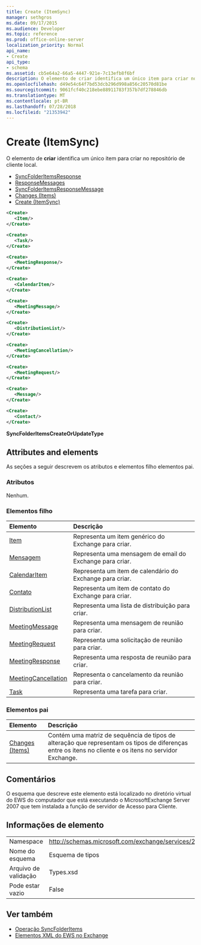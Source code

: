 ```yaml
---
title: Create (ItemSync)
manager: sethgros
ms.date: 09/17/2015
ms.audience: Developer
ms.topic: reference
ms.prod: office-online-server
localization_priority: Normal
api_name:
- Create
api_type:
- schema
ms.assetid: cb5e64a2-66a5-4447-921e-7c13efb8f6bf
description: O elemento de criar identifica um único item para criar no repositório de cliente local.
ms.openlocfilehash: d49e54c64f7bd53dcb296d998a856c20570d81be
ms.sourcegitcommit: 9061fcf40c218ebe88911783f357b7df278846db
ms.translationtype: MT
ms.contentlocale: pt-BR
ms.lasthandoff: 07/28/2018
ms.locfileid: "21353942"
---
```

# <a name="create-itemsync"></a>Create (ItemSync)

O elemento de **criar** identifica um único item para criar no repositório de cliente local. 
  
- [SyncFolderItemsResponse](syncfolderitemsresponse.md) 
- [ResponseMessages](responsemessages.md) 
- [SyncFolderItemsResponseMessage](syncfolderitemsresponsemessage.md) 
- [Changes (Items)](changes-items.md) 
- [Create (ItemSync)](create-itemsync.md)
  
```xml
<Create>
   <Item/>
</Create>
```

```xml
<Create>
   <Task/> 
</Create>
```

```xml
<Create>
   <MeetingResponse/>
</Create>
```

```xml
<Create>
   <CalendarItem/>
</Create>
```

```xml
<Create>
   <MeetingMessage/>
</Create>
```

```xml
<Create>
   <DistributionList/>
</Create>
```

```xml
<Create>
   <MeetingCancellation/>
</Create>
```

```xml
<Create>
   <MeetingRequest/> 
</Create>
```

```xml
<Create>
   <Message/> 
</Create>
```

```xml
<Create>
   <Contact/> 
</Create>
```

**SyncFolderItemsCreateOrUpdateType**

## <a name="attributes-and-elements"></a>Attributes and elements

As seções a seguir descrevem os atributos e elementos filho elementos pai.
  
### <a name="attributes"></a>Atributos

Nenhum.
  
### <a name="child-elements"></a>Elementos filho

|**Elemento**|**Descrição**|
|:-----|:-----|
|[Item](item.md) <br/> |Representa um item genérico do Exchange para criar.  <br/> |
|[Mensagem](message-ex15websvcsotherref.md) <br/> |Representa uma mensagem de email do Exchange para criar.  <br/> |
|[CalendarItem](calendaritem.md) <br/> |Representa um item de calendário do Exchange para criar.  <br/> |
|[Contato](contact.md) <br/> |Representa um item de contato do Exchange para criar.  <br/> |
|[DistributionList](distributionlist.md) <br/> |Representa uma lista de distribuição para criar.  <br/> |
|[MeetingMessage](meetingmessage.md) <br/> |Representa uma mensagem de reunião para criar.  <br/> |
|[MeetingRequest](meetingrequest.md) <br/> |Representa uma solicitação de reunião para criar.  <br/> |
|[MeetingResponse](meetingresponse.md) <br/> |Representa uma resposta de reunião para criar.  <br/> |
|[MeetingCancellation](meetingcancellation.md) <br/> |Representa o cancelamento da reunião para criar.  <br/> |
|[Task](task.md) <br/> |Representa uma tarefa para criar.  <br/> |
   
### <a name="parent-elements"></a>Elementos pai

|**Elemento**|**Descrição**|
|:-----|:-----|
|[Changes (Items)](changes-items.md) <br/> |Contém uma matriz de sequência de tipos de alteração que representam os tipos de diferenças entre os itens no cliente e os itens no servidor Exchange.  <br/> |
   
## <a name="remarks"></a>Comentários

O esquema que descreve este elemento está localizado no diretório virtual do EWS do computador que está executando o MicrosoftExchange Server 2007 que tem instalada a função de servidor de Acesso para Cliente.
  
## <a name="element-information"></a>Informações de elemento

|||
|:-----|:-----|
|Namespace  <br/> |http://schemas.microsoft.com/exchange/services/2006/types  <br/> |
|Nome do esquema  <br/> |Esquema de tipos  <br/> |
|Arquivo de validação  <br/> |Types.xsd  <br/> |
|Pode estar vazio  <br/> |False  <br/> |
   
## <a name="see-also"></a>Ver também

- [Operação SyncFolderItems](syncfolderitems-operation.md)
- [Elementos XML do EWS no Exchange](ews-xml-elements-in-exchange.md)

